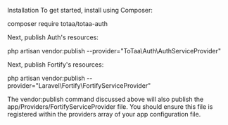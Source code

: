 Installation
To get started, install using Composer:

composer require totaa/totaa-auth

Next, publish Auth's resources:

php artisan vendor:publish --provider="ToTaa\Auth\AuthServiceProvider"

Next, publish Fortify's resources:

php artisan vendor:publish --provider="Laravel\Fortify\FortifyServiceProvider"

The vendor:publish command discussed above will also publish the app/Providers/FortifyServiceProvider file. You should ensure this file is registered within the providers array of your app configuration file.
